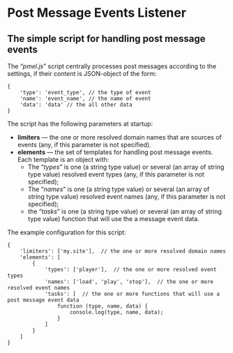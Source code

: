 # Post Message Events Listener

## The simple script for handling post message events
The “_pmel.js_” script centrally processes post messages according to the settings, if their content is JSON-object of the form:

    {
        'type': 'event_type', // the type of event
        'name': 'event_name', // the name of event
        'data': 'data' // the all other data
    }

The script has the following parameters at startup:
+ __limiters__ — the one or more resolved domain names that are sources of events (any, if this parameter is not specified).
+ __elements__ — the set of templates for handling post message events. Each template is an object with:
    + The “_types_” is one (a string type value) or several (an array of string type value) resolved event types (any, if this parameter is not specified);
    + The “_names_” is one (a string type value) or several (an array of string type value) resolved event names (any, if this parameter is not specified);
    + the “_tasks_” is one (a string type value) or several (an array of string type value) function that will use the a message event data.

The example configuration for this script:

    {
        'limiters': ['my.site'],  // the one or more resolved domain names
        'elements': [
            {
                'types': ['player'],  // the one or more resolved event types
                'names': ['load', 'play', 'stop'],  // the one or more resolved event names
                'tasks': [  // the one or more functions that will use a post message event data
                    function (type, name, data) {
                        console.log(type, name, data);
                    }
                ]
            }
        ]
    }
